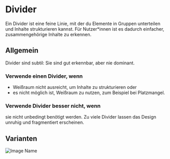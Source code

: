 # Divider

Ein Divider ist eine feine Linie, mit der du Elemente in Gruppen unterteilen und Inhalte strukturieren kannst. Für Nutzer*innen ist es dadurch einfacher, zusammengehörige Inhalte zu erkennen.

## Allgemein

Divider sind subtil: Sie sind gut erkennbar, aber nie dominant.

### Verwende einen Divider, wenn

*	Weißraum nicht ausreicht, um Inhalte zu strukturieren oder
*	es nicht möglich ist, Weißraum zu nutzen, zum Beispiel bei Platzmangel.


### Verwende Divider besser nicht, wenn

sie nicht unbedingt benötigt werden. Zu viele Divider lassen das Design unruhig und fragmentiert erscheinen.


## Varianten

![Image Name](assets/3_components/divider/divider_de.png)

